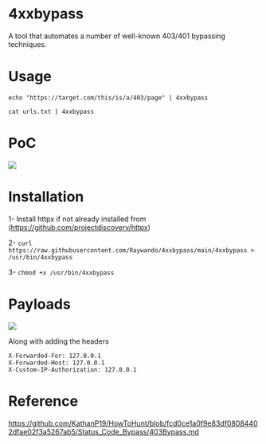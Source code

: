 # 4xxbypass

A tool that automates a number of well-known 403/401 bypassing techniques. 

# Usage

`echo "https://target.com/this/is/a/403/page" | 4xxbypass`

`cat urls.txt | 4xxbypass`

# PoC

![](https://i.imgur.com/jmdkfl1.gif)

# Installation

1- Install httpx if not already installed from (https://github.com/projectdiscovery/httpx)

2- `curl https://raw.githubusercontent.com/Raywando/4xxbypass/main/4xxbypass > /usr/bin/4xxbypass`

3- `chmod +x /usr/bin/4xxbypass`

# Payloads

![](https://i.imgur.com/RfwGwjS.png)

Along with adding the headers
```
X-Forwarded-For: 127.0.0.1
X-Forwarded-Host: 127.0.0.1
X-Custom-IP-Authorization: 127.0.0.1
```

# Reference

https://github.com/KathanP19/HowToHunt/blob/fcd0ce1a0f9e83df08084402dfae02f3a5267ab5/Status_Code_Bypass/403Bypass.md
